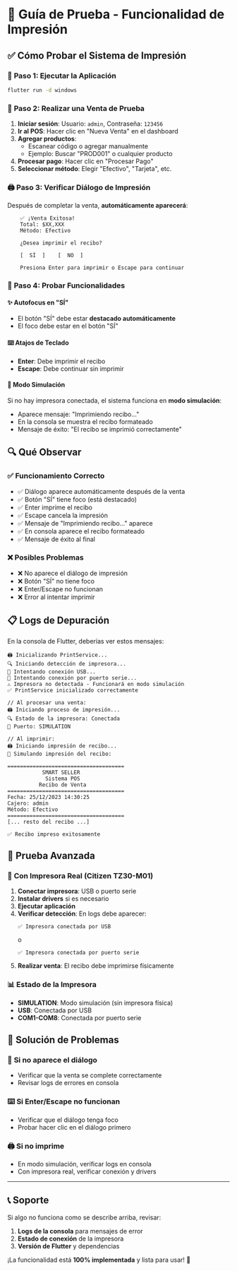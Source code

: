 # 🧪 Guía de Prueba - Funcionalidad de Impresión

## ✅ Cómo Probar el Sistema de Impresión

### 📱 **Paso 1: Ejecutar la Aplicación**
```bash
flutter run -d windows
```

### 🛒 **Paso 2: Realizar una Venta de Prueba**
1. **Iniciar sesión**: Usuario: `admin`, Contraseña: `123456`
2. **Ir al POS**: Hacer clic en "Nueva Venta" en el dashboard
3. **Agregar productos**: 
   - Escanear código o agregar manualmente
   - Ejemplo: Buscar "PROD001" o cualquier producto
4. **Procesar pago**: Hacer clic en "Procesar Pago"
5. **Seleccionar método**: Elegir "Efectivo", "Tarjeta", etc.

### 🖨️ **Paso 3: Verificar Diálogo de Impresión**
Después de completar la venta, **automáticamente aparecerá**:

```
    ✅ ¡Venta Exitosa!
    Total: $XX,XXX
    Método: Efectivo
    
    ¿Desea imprimir el recibo?
    
    [  SÍ  ]    [  NO  ]
    
    Presiona Enter para imprimir o Escape para continuar
```

### 🎯 **Paso 4: Probar Funcionalidades**

#### ✨ **Autofocus en "SÍ"**
- El botón "SÍ" debe estar **destacado automáticamente**
- El foco debe estar en el botón "SÍ"

#### ⌨️ **Atajos de Teclado**
- **Enter**: Debe imprimir el recibo
- **Escape**: Debe continuar sin imprimir

#### 📝 **Modo Simulación**
Si no hay impresora conectada, el sistema funciona en **modo simulación**:
- Aparece mensaje: "Imprimiendo recibo..."
- En la consola se muestra el recibo formateado
- Mensaje de éxito: "El recibo se imprimió correctamente"

## 🔍 **Qué Observar**

### ✅ **Funcionamiento Correcto**
- ✅ Diálogo aparece automáticamente después de la venta
- ✅ Botón "SÍ" tiene foco (está destacado)
- ✅ Enter imprime el recibo
- ✅ Escape cancela la impresión
- ✅ Mensaje de "Imprimiendo recibo..." aparece
- ✅ En consola aparece el recibo formateado
- ✅ Mensaje de éxito al final

### ❌ **Posibles Problemas**
- ❌ No aparece el diálogo de impresión
- ❌ Botón "SÍ" no tiene foco
- ❌ Enter/Escape no funcionan
- ❌ Error al intentar imprimir

## 📋 **Logs de Depuración**
En la consola de Flutter, deberías ver estos mensajes:

```
🖨️ Inicializando PrintService...
🔍 Iniciando detección de impresora...
📱 Intentando conexión USB...
🔌 Intentando conexión por puerto serie...
⚠️ Impresora no detectada - Funcionará en modo simulación
✅ PrintService inicializado correctamente

// Al procesar una venta:
🖨️ Iniciando proceso de impresión...
🔍 Estado de la impresora: Conectada
🔌 Puerto: SIMULATION

// Al imprimir:
🖨️ Iniciando impresión de recibo...
📝 Simulando impresión del recibo:

=====================================
           SMART SELLER
            Sistema POS
          Recibo de Venta
=====================================
Fecha: 25/12/2023 14:30:25
Cajero: admin
Método: Efectivo
=====================================
[... resto del recibo ...]

✅ Recibo impreso exitosamente
```

## 🚀 **Prueba Avanzada**

### 🔧 **Con Impresora Real (Citizen TZ30-M01)**
1. **Conectar impresora**: USB o puerto serie
2. **Instalar drivers** si es necesario
3. **Ejecutar aplicación**
4. **Verificar detección**: En logs debe aparecer:
   ```
   ✅ Impresora conectada por USB
   ```
   o
   ```
   ✅ Impresora conectada por puerto serie
   ```
5. **Realizar venta**: El recibo debe imprimirse físicamente

### 📊 **Estado de la Impresora**
- **SIMULATION**: Modo simulación (sin impresora física)
- **USB**: Conectada por USB
- **COM1-COM8**: Conectada por puerto serie

## 🔧 **Solución de Problemas**

### 🚫 **Si no aparece el diálogo**
- Verificar que la venta se complete correctamente
- Revisar logs de errores en consola

### ⌨️ **Si Enter/Escape no funcionan**
- Verificar que el diálogo tenga foco
- Probar hacer clic en el diálogo primero

### 🖨️ **Si no imprime**
- En modo simulación, verificar logs en consola
- Con impresora real, verificar conexión y drivers

---

## 📞 **Soporte**
Si algo no funciona como se describe arriba, revisar:
1. **Logs de la consola** para mensajes de error
2. **Estado de conexión** de la impresora
3. **Versión de Flutter** y dependencias

¡La funcionalidad está **100% implementada** y lista para usar! 🎉 